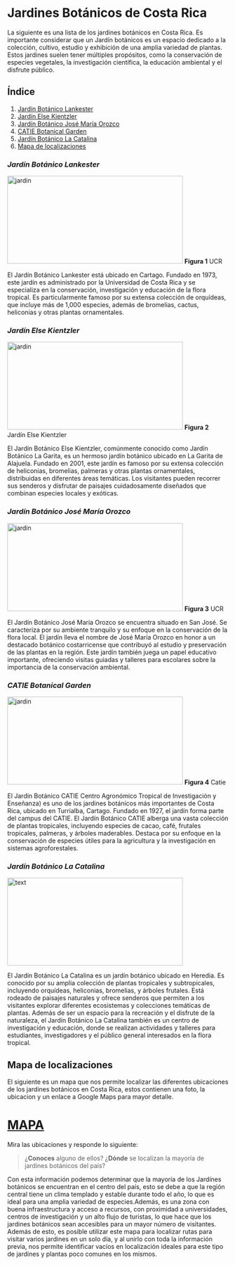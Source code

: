 # __Jardines Botánicos de Costa Rica__

<p align="justified">
    La siguiente es una lista de los jardines botánicos en Costa Rica.
Es importante considerar que un Jardín botánicos es un espacio dedicado a la colección, cultivo, estudio y exhibición de una amplia variedad de plantas. Estos jardines suelen tener múltiples propósitos, como la conservación de especies vegetales, la investigación científica, la educación ambiental y el disfrute público.
    </p>


## __Índice__
1. [Jardín Botánico Lankester](#one)
2. [Jardín Else Kientzler](#two)
3. [Jardín Botánico José María Orozco](#three)
4. [CATIE Botanical Garden](#four)
5. [Jardín Botánico La Catalina](#five)
6. [Mapa de localizaciones](#six)


### _Jardín Botánico Lankester_ <a name="one"></a>
<img src="https://jbl.ucr.ac.cr/sites/default/files/styles/crop_16-7/public/multimedia/portada-japonesa.png?itok=-pYksMvl" 
alt="jardin"
width="400"
height= "200">
**Figura 1** UCR

<p align="justified">
    El Jardín Botánico Lankester está ubicado en Cartago. 
    Fundado en 1973, este jardín es administrado por la Universidad de Costa Rica y se especializa en la conservación, investigación y educación de la flora tropical. 
    Es particularmente famoso por su extensa colección de orquídeas, que incluye más de 1,000 especies, además de bromelias, cactus, heliconias y otras plantas ornamentales.
    </p>

###  _Jardín Else Kientzler_ <a name="one"></a>
<img src="https://www.orchidgardencr.com/images/jardin3.jpg" 
alt="jardin"
width="400"
height= "200">
**Figura 2** Jardín Else Kientzler

<p align="justified">
    El Jardín Botánico Else Kientzler, comúnmente conocido como Jardín Botánico La Garita, es un hermoso jardín botánico ubicado en La Garita de Alajuela. Fundado en 2001, este jardín es famoso por su extensa colección de heliconias, bromelias, palmeras y otras plantas ornamentales, distribuidas en diferentes áreas temáticas. Los visitantes pueden recorrer sus senderos y disfrutar de paisajes cuidadosamente diseñados que combinan especies locales y exóticas.
    </p>

###  _Jardín Botánico José María Orozco_ <a name="three"></a>
<img src="https://jmo.biologia.ucr.ac.cr/wp-content/uploads/2021/07/cropped-IMG_20210605_173140m.jpg" 
alt="jardin"
width="400"
height= "200">
**Figura 3** UCR

<p align="justified">
    El Jardín Botánico José María Orozco se encuentra situado en San José. Se caracteriza por su ambiente tranquilo y su enfoque en la conservación de la flora local. El jardín lleva el nombre de José María Orozco en honor a un destacado botánico costarricense que contribuyó al estudio y preservación de las plantas en la región. Este jardín también juega un papel educativo importante, ofreciendo visitas guiadas y talleres para escolares sobre la importancia de la conservación ambiental.
    </p>

###  _CATIE Botanical Garden_ <a name="four"></a>
<img src="https://i0.wp.com/amazingvacationscostarica.com/wp-content/uploads/2023/02/Screen-Shot-2023-02-04-at-4.54.15-PM.png" 
alt="jardin"
width="400"
height= "200">
**Figura 4** Catie

<p align="justified">
    El Jardín Botánico CATIE Centro Agronómico Tropical de Investigación y Enseñanza) es uno de los jardines botánicos más importantes de Costa Rica, ubicado en Turrialba, Cartago. Fundado en 1927, el jardín forma parte del campus del CATIE.
     El Jardín Botánico CATIE alberga una vasta colección de plantas tropicales, incluyendo especies de cacao, café, frutales tropicales, palmeras, y árboles maderables. Destaca por su enfoque en la conservación de especies útiles para la agricultura y la investigación en sistemas agroforestales.
    </p>

###  _Jardín Botánico La Catalina_ <a name="five"></a>
<img src="https://th.bing.com/th/id/OLC.04Y8Sl00AE2kyg480x360?&rs=1&pid=ImgDetMain" 
alt="text"
width="400"
height= "200">

<p align="justified">
    El Jardín Botánico La Catalina es un jardín botánico ubicado en Heredia. Es conocido por su amplia colección de plantas tropicales y subtropicales, incluyendo orquídeas, heliconias, bromelias, y árboles frutales. 
    Está rodeado de paisajes naturales y ofrece senderos que permiten a los visitantes explorar diferentes ecosistemas y colecciones temáticas de plantas. Además de ser un espacio para la recreación y el disfrute de la naturaleza, el Jardín Botánico La Catalina también es un centro de investigación y educación, donde se realizan actividades y talleres para estudiantes, investigadores y el público general interesados en la flora tropical.
    </p>

## __Mapa de localizaciones__ <a name="six"></a>
<p align="justified">
    El siguiente es un mapa que nos permite localizar las diferentes ubicaciones de los jardines botánicos en Costa Rica, estos contienen una foto, la ubicacion y un enlace a Google Maps para mayor detalle.
     </p>


# [MAPA](https://www.google.com/maps/d/u/0/edit?mid=1W_1B8cPQEkv9aDyxFdCzFwdo-Fi_ue4&usp=sharing)

Mira las ubicaciones y responde lo siguiente:
>¿__Conoces__ alguno de ellos?
>¿__Dónde__ se localizan la mayoría de jardines botánicos del país?

<p align="justified">
    Con esta información podemos determinar que la mayoría de los Jardínes botánicos se encuentran en el centro del país, esto se debe a que la región central tiene un clima templado y estable durante todo el año, lo que es ideal para una amplia variedad de especies.Además, es una zona con buena infraestructura y acceso a recursos, con proximidad a universidades, centros de investigación y un alto flujo de turistas, lo que hace que los jardines botánicos sean accesibles para un mayor número de visitantes.
    Además de esto, es posible utilizar este mapa para localizar rutas para visitar varios jardines en un solo día, y al unirlo con toda la información previa, nos permite identificar vacíos en localización ideales para este tipo de jardínes y plantas poco comunes en los mismos.
    </p>
